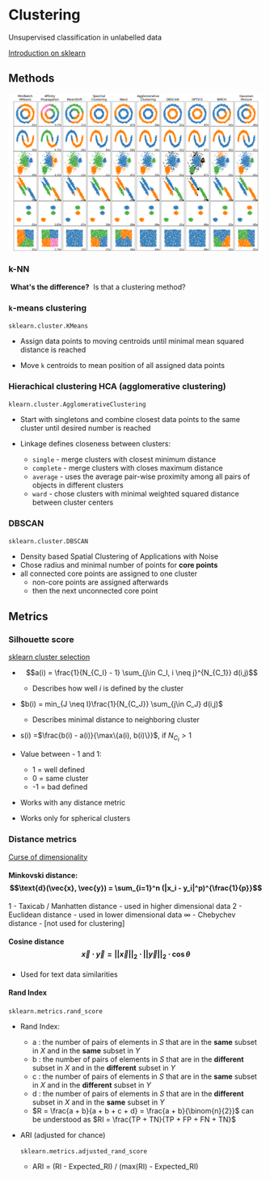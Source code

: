 # Clustering

Unsupervised classification in unlabelled data

[Introduction on sklearn](https://scikit-learn.org/stable/modules/clustering.html)

## Methods

<img src="./cluster_comparison.png" alt="Comparison clustering algorithms" style="zoom:67%;" />

### k-NN

​	**What's the difference?**
​	Is that a clustering method?

### `k`-means clustering    

```sklearn.cluster.KMeans```    

* Assign data points to moving centroids until minimal mean squared distance is reached

*   Move `k` centroids to mean position of all assigned data points 

### Hierachical clustering HCA (agglomerative clustering)

```klearn.cluster.AgglomerativeClustering```

* Start with singletons and combine closest data points to the same cluster until desired number is reached

*   Linkage defines closeness between clusters:
    *   `single` - merge clusters with closest minimum distance
    *   `complete` - merge clusters with closes maximum distance
    *   `average` - uses the average pair-wise proximity among all pairs of objects in different clusters
    *   `ward` - chose clusters with minimal weighted squared distance between cluster centers


### DBSCAN 

```sklearn.cluster.DBSCAN```

*   Density based Spatial Clustering of Applications with Noise
*   Chose radius and minimal number of points for **core points**
*   all connected core points are assigned to one cluster
    *    non-core points are assigned afterwards
    *    then the next unconnected core point


## Metrics

### Silhouette score 

[sklearn cluster selection](https://scikit-learn.org/stable/auto_examples/cluster/plot_kmeans_silhouette_analysis.html)

*   $$a(i) = \frac{1}{N_{C_I} - 1} \sum_{j\in C_I, i \neq j}^{N_{C_1}} d(i,j)$$
    *   Describes how well $i$ is defined by the cluster

*   $b(i) = min_{J \neq I}\frac{1}{N_{C_J}} \sum_{j\in C_J} d(i,j)$
    *   Describes minimal distance to neighboring cluster

*   s(i) =$\frac{b(i) - a(i)}{\max\{a(i), b(i)\}}$, if $N_{C_I} > 1$
*   Value between - 1 and 1:
    *   1 = well defined
    *   0 = same cluster
    *   -1 = bad defined

*   Works with any distance metric
*   Works only for spherical clusters

### Distance metrics

[Curse of dimensionality](https://stats.stackexchange.com/questions/99171/why-is-euclidean-distance-not-a-good-metric-in-high-dimensions)

#### Minkovski distance: $$\text{d}(\vec{x}, \vec{y}) = \sum_{i=1}^n (|x_i - y_i|^p)^{\frac{1}{p}}$$

$1$   - Taxicab / Manhatten distance - used in higher dimensional data
$2$   - Euclidean distance - used in lower dimensional data
$\infty$ -  Chebychev distance  - [not used for clustering]

#### Cosine distance $$\vec{x}\cdot\vec{y} = ||\vec{x}||_2\cdot||\vec{y}||_2\cdot\cos{\theta}$$

* Used for text data similarities

#### Rand Index

```sklearn.metrics.rand_score```

* Rand Index: 
  * a : the number of pairs of elements in $S$ that are in the **same** subset in $X$ and in the **same** subset in $Y$
  * b : the number of pairs of elements in $S$ that are in the **different** subset in $X$ and in the **different** subset in $Y$
  * c : the number of pairs of elements in $S$ that are in the **same** subset in $X$ and in the **different** subset in $Y$
  * d : the number of pairs of elements in $S$ that are in the **different** subset in $X$ and in the **same** subset in $Y$
  * $R = \frac{a + b}{a + b + c + d} = \frac{a + b}{\binom{n}{2}}$ can be understood as $RI = \frac{TP + TN}{TP + FP + FN + TN}$

* ARI (adjusted for chance)

  ```sklearn.metrics.adjusted_rand_score```

  * ARI = (RI - Expected_RI) / (max(RI) - Expected_RI)